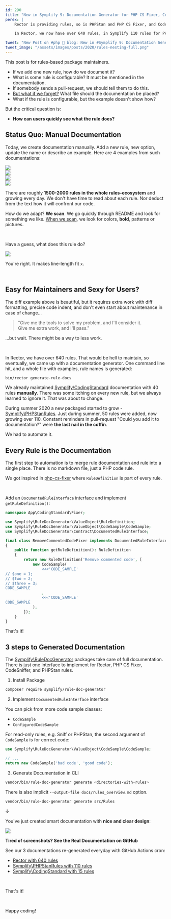 ```yaml
---
id: 290
title: "New in Symplify 9: Documentation Generator for PHP CS Fixer, Code Sniffer, PHPStan and Rector Rules"
perex: |
    Rector is providing rules, so is PHPStan and PHP CS Fixer, and Code Sniffer. If you use only 5-10 rules and want to share them with the world, you create a README and describe them.

    In Rector, we now have over 640 rules, in Symplify 110 rules for PHPStan and 15 rules for PHP CS Fixer. **How can we handle documentation for this amount of rules without going crazy?**

tweet: "New Post on #php 🐘 blog: New in #Symplify 9: Documentation Generator for PHP CS Fixer, Code Sniffer, @phpstan and @rectorphp Rules"
tweet_image: "/assets/images/posts/2020/rules-nesting-full.png"
---
```


This post is for rules-based package maintainers.

- If we add one new rule, how do we document it?
- What is some rule is configurable? It must be mentioned in the documentation.
- If somebody sends a pull-request, we should tell them to do this.
- [But what if we forget?](/blog/2018/08/27/why-and-how-to-avoid-the-memory-lock/) What file should the documentation be placed?
- What if the rule is configurable, but the example doesn't show how?

But the critical question is:

- **How can users quickly see what the rule does?**


## Status Quo: Manual Documentation

Today, we create documentation manually. Add a new rule, new option, update the name or describe an example. Here are 4 examples from such documentations:

<div class="row">
    <div class="col-3">
        <img src="/assets/images/posts/2020/rules-docs-second.png" class="img-thumbnail">
    </div>
    <div class="col-3">
        <img src="/assets/images/posts/2020/rules-docs-first.png" class="img-thumbnail">
    </div>
    <div class="col-3">
        <img src="/assets/images/posts/2020/rules-docs-third.png" class="img-thumbnail">
    </div>
    <div class="col-3">
        <img src="/assets/images/posts/2020/rules-docs-fourth.png" class="img-thumbnail">
    </div>
</div>

There are roughly **1500-2000 rules in the whole rules-ecosystem** and growing every day. We don't have time to read about each rule. Nor deduct from the text how it will confront our code.

How do we adapt? **We scan**. We go quickly through README and look for something we like. [When we scan](https://www.amazon.com/Thinking-Fast-Slow-Daniel-Kahneman/dp/0374533555), we look for colors, **bold**, patterns or pictures.

<br>

Have a guess, what does this rule do?

<img src="/assets/images/posts/2020/rules-example.png" class="img-thumbnail">

You're right. It makes line-length fit `x`.

<br>

## Easy for Maintainers and Sexy for Users?

The diff example above is beautiful, but it requires extra work with diff formatting, precise code indent, and don't even start about maintenance in case of change...

<blockquote class="blockquote text-center">
    "Give me the tools to solve my problem, and I'll consider it.<br>
    Give me extra work, and I'll pass."
</blockquote>

...but wait. There might be a way to less work.

<br>

In Rector, we have over 640 rules. That would be hell to maintain, so eventually, we came up with a documentation generator. One command line hit, and a whole file with examples, rule names is generated:

```bash
bin/rector generate-rule-docs
```

We already maintained [Symplify\CodingStandard](https://github.com/symplify/coding-standard)
documentation with 40 rules **manually**. There was some itching on every new rule, but we always learned to ignore it. That was about to change.

During summer 2020 a new packaged started to grow - [Symplify\PHPStanRules](https://github.com/symplify/phpstan-rules). Just during summer, 50 rules were added, now growing over 110. Constant reminders in pull-request "Could you add it to documentation?" were **the last nail in the coffin**.

We had to automate it.

## Every Rule is the Documentation

The first step to automation is to merge rule documentation and rule into a single place. There is no markdown file, just a PHP code rule.

We got inspired in [php-cs-fixer](https://github.com/FriendsOfPHP/PHP-CS-Fixer/blob/ae6fceca37615fcd08183e9c3cfb8f296d2de8c2/src/Fixer/Phpdoc/PhpdocTypesFixer.php#L87) where `RuleDefinition` is part of every rule.

<br>

Add an `DocumentedRuleInterface` interface and implement `getRuleDefinition()`:

```php
namespace App\CodingStandard\Fixer;

use Symplify\RuleDocGenerator\ValueObject\RuleDefinition;
use Symplify\RuleDocGenerator\ValueObject\CodeSample\CodeSample;
use Symplify\RuleDocGenerator\Contract\DocumentedRuleInterface;

final class RemoveCommentedCodeFixer implements DocumentedRuleInterface
{
    public function getRuleDefinition(): RuleDefinition
    {
        return new RuleDefinition('Remove commented code', [
            new CodeSample(
                <<<'CODE_SAMPLE'
// $one = 1;
// $two = 2;
// $three = 3;
CODE_SAMPLE
                ,
                <<<'CODE_SAMPLE'
CODE_SAMPLE
            ),
        ]);
    }
}
```

That's it!

## 3 steps to Generated Documentation

The [Symplify\RuleDocGenerator](https://github.com/symplify/rule-doc-generator) packages take care of full documentation. There is just one interface to implement for Rector, PHP CS Fixer, CodeSniffer, and PHPStan rules.

1. Install Package

```bash
composer require symplify/rule-doc-generator
```

2. Implement `DocumentedRuleInterface` interface

You can pick from more code sample classes:

- `CodeSample`
- `ConfiguredCodeSample`

For read-only rules, e.g. Sniff or PHPStan, the second argument of `CodeSample` is for correct code:

```php
use Symplify\RuleDocGenerator\ValueObject\CodeSample\CodeSample;

// ...
return new CodeSample('bad code', 'good code');
```

3. Generate Documentation in CLI

```bash
vendor/bin/rule-doc-generator generate <directories-with-rules>
```

There is also implicit `--output-file docs/rules_overview.md` option.

```bash
vendor/bin/rule-doc-generator generate src/Rules
```

↓

You've just created smart documentation with **nice and clear design**:

<img src="/assets/images/posts/2020/rules-nesting-full.png" class="img-thumbnail mt-4 mb-5">


**Tired of screenshots? See the Real Documentation on GitHub**

See our 3 documentations re-generated everyday with GitHub Actions cron:

- [Rector with 640 rules](https://github.com/rectorphp/rector/blob/master/docs/rector_rules_overview.md)
- [Symplify\PHPStanRules with 110 rules](https://github.com/symplify/phpstan-rules/blob/master/docs/rules_overview.md)
- [Symplify\CodingStandard with 15 rules](https://github.com/symplify/coding-standard/blob/master/docs/rules_overview.md)

<br>

That's it!

<br>

Happy coding!

